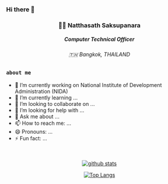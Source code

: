 ### Hi there 👋

<div align="center">
  <h3> 🧔🏻 Natthasath Saksupanara</h3>
  <h5>Computer Technical Officer</h5>
  <h6>🇹🇭 Bangkok, THAILAND</h6>
</div>

### `about me`

- 🔭 I’m currently working on National Institute of Development Administration (NIDA)
- 🌱 I’m currently learning ...
- 👯 I’m looking to collaborate on ...
- 🤔 I’m looking for help with ...
- 💬 Ask me about ...
- 📫 How to reach me: ...
- 😄 Pronouns: ...
- ⚡ Fun fact: ...

</br>

<div align="center">

  [![github stats](https://github-readme-stats.vercel.app/api?username=natthasath&show_icons=true&theme=radical)](https://github.com/natthasath)

  [![Top Langs](https://github-readme-stats.vercel.app/api/top-langs/?username=natthasath&theme=radical&layout=compact)](https://github.com/natthasath)

</div>
